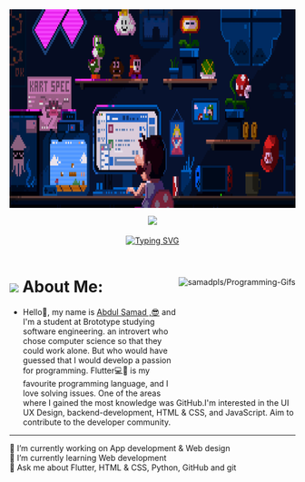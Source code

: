 <!-- ### Hi there 👋 -->

<img align="center" src="assest\bg.gif"  height=350px width=100%>

 <a href="https://linkedin.com/in/samadpls" target="_blank">
<p align="center">
  <img src="https://capsule-render.vercel.app/api?type=waving&color=gradient&text=Hi%20Abdul%20Samad%20PR%20Here👋&fontSize=30&height=120&width=100%&section=header"/>
</p></a>

<div align='center'>
<a href="https://github.com/samadpls/Islamic-qoutes"><img  align="center" src="https://readme-typing-svg.demolab.com?font=Fira+Code&size=16&pause=1000&color=F7F7F7&width=520&lines=Flutter+%7C+Python+%7C+Java+%7C+HTML+%26+CSS+%7C+MongoDB+%7C+Hive" alt="Typing SVG" />
</a></div><br>
<div align='left'>
 
 <a href='#'>
<img align='right' src='https://programming-gifs.cyclic.app' widht=100 height=200 alt='samadpls/Programming-Gifs'></a>
 
 # <img src='assest\about me.jpg' height=50/>  About Me:
 
 - Hello👋, my name is <a href="https://www.linkedin.com/in/abdul-samad-112ba923a/" target="blank">Abdul Samad ,😎</a> and I'm a student at Brototype studying software engineering. an introvert who chose computer science so that they could work alone. But who would have guessed that I would develop a passion for programming. Flutter💻📲 is my favourite programming language, and I love solving issues. One of the areas where I gained the most knowledge was GitHub.I'm interested in the UI UX Design,  backend-development, HTML & CSS, and JavaScript. Aim to contribute to the developer community.

------
<!-- <img align='right' src='profile-3d-contrib/profile-night-green.svg' height=200> -->
🔭 I’m currently working on App development & Web design <br>🌱 I’m currently learning Web development<br>💬 Ask me about Flutter, HTML & CSS, Python, GitHub and git<br>




<!-- 
**samadpr/samadpr** is a ✨ _special_ ✨ repository because its `README.md` (this file) appears on your GitHub profile.

Here are some ideas to get you started:

- 🔭 I’m currently working on ...
- 🌱 I’m currently learning ...
- 👯 I’m looking to collaborate on ...
- 🤔 I’m looking for help with ...
- 💬 Ask me about ...
- 📫 How to reach me: ...
- 😄 Pronouns: ...
- ⚡ Fun fact: ...
 -->
